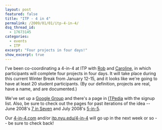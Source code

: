 ```yaml
---
layout: post
featured: false
title: "ITP - 4 in 4"
permalink: /2009/01/01/itp-4-in-4/
dsq_thread_id:
  - 17673145
categories:
  - events
  - ITP
excerpt: "Four projects in four days!"
show_excerpt: true
---
```

I've been co-coordinating a 4-in-4 at ITP with [Rob][1] and [Caroline][2], in which participants will complete four projects in four days. It will take place during this current Winter Break from January 12-15, and it looks like we're going to have at least 20 student participants. (By our definition, projects are real, have a name, and are documented.)

We've set up a [Google Group][3] and there's a page in [ITPedia][4] with the signup list. Also, be sure to check out the pages for past iterations of the idea -- June 2008's [7 in Seven][5] and July 2008's [5-in-5][6].

Our [4-in-4.com][7] and/or [itp.nyu.edu/4-in-4][8] will go up in the next week or so -- be sure to check back!

 [1]: http://www.faludi.com/2008/12/11/4-in-4-getting-underway/
 [2]: http://itp.nyu.edu/~cab513/blog/?p=311
 [3]: http://groups.google.com/group/itp-4in4-jan09
 [4]: http://itp.nyu.edu/ITPedia/4in4
 [5]: http://7in7.tumblr.com/
 [6]: http://5-in-5.com/
 [7]: http://4-in-4.com
 [8]: http://itp.nyu.edu/4-in-4/